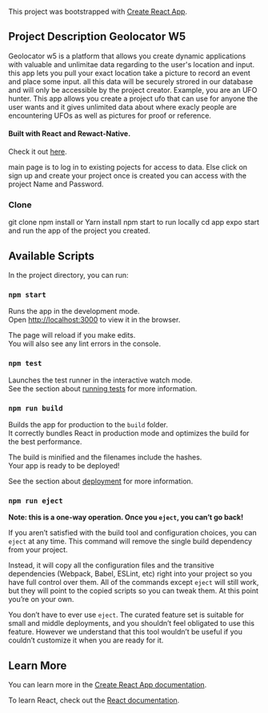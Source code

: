 This project was bootstrapped with [Create React App](https://github.com/facebook/create-react-app).
## Project Description Geolocator W5
Geolocator w5 is a platform that allows you create dynamic applications with valuable and unlimitae data regarding to 
the user's location and input.
this app lets you pull your exact location take a picture to record an event and place some input.
all this data will be securely strored in our database and will only be accessible by the project creator. Example, you are an UFO hunter. This app allows you create a project ufo that can use for anyone the user wants and it gives unlimited data about where exacly people are encountering UFOs as well as pictures for proof or reference.
#### Built with React and Rewact-Native. 
Check it out [here](https://shrouded-dusk-83098.herokuapp.com).

main page is to log in to existing pojects for access to data. Else click on sign up and create your project once is created you can access with the project Name and Password.

### Clone
git clone 
npm install or Yarn install npm start to run locally 
cd app
expo start and run the app of the project you created.
## Available Scripts

In the project directory, you can run:

### `npm start`

Runs the app in the development mode.<br>
Open [http://localhost:3000](http://localhost:3000) to view it in the browser.

The page will reload if you make edits.<br>
You will also see any lint errors in the console.

### `npm test`

Launches the test runner in the interactive watch mode.<br>
See the section about [running tests](https://facebook.github.io/create-react-app/docs/running-tests) for more information.

### `npm run build`

Builds the app for production to the `build` folder.<br>
It correctly bundles React in production mode and optimizes the build for the best performance.

The build is minified and the filenames include the hashes.<br>
Your app is ready to be deployed!

See the section about [deployment](https://facebook.github.io/create-react-app/docs/deployment) for more information.

### `npm run eject`

**Note: this is a one-way operation. Once you `eject`, you can’t go back!**

If you aren’t satisfied with the build tool and configuration choices, you can `eject` at any time. This command will remove the single build dependency from your project.

Instead, it will copy all the configuration files and the transitive dependencies (Webpack, Babel, ESLint, etc) right into your project so you have full control over them. All of the commands except `eject` will still work, but they will point to the copied scripts so you can tweak them. At this point you’re on your own.

You don’t have to ever use `eject`. The curated feature set is suitable for small and middle deployments, and you shouldn’t feel obligated to use this feature. However we understand that this tool wouldn’t be useful if you couldn’t customize it when you are ready for it.

## Learn More

You can learn more in the [Create React App documentation](https://facebook.github.io/create-react-app/docs/getting-started).

To learn React, check out the [React documentation](https://reactjs.org/).
